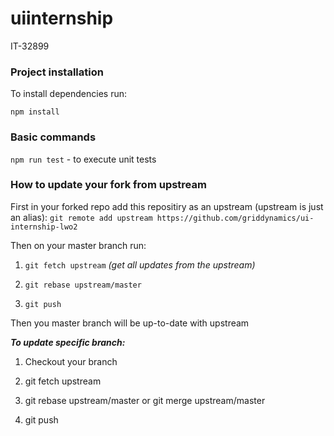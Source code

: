# uiinternship
IT-32899

### Project installation

To install dependencies run:
 
```npm install```
 
### Basic commands

```npm run test``` - to execute unit tests

### How to update your fork from upstream

First in your forked repo add this repositiry as an upstream (upstream is just an alias):
```git remote add upstream https://github.com/griddynamics/ui-internship-lwo2```

Then on your master branch run:

1. ``` git fetch upstream ``` *(get all updates from the upstream)*

2. ```git rebase upstream/master```

3. ```git push```

Then you master branch will be up-to-date with upstream

***To update specific branch:***

1. Checkout your branch

2. git fetch upstream

3. git rebase upstream/master or git merge upstream/master

4. git push
